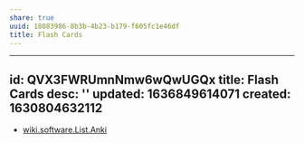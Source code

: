 ```yaml
---
share: true
uuid: 18083986-8b3b-4b23-b179-f605fc1e46df
title: Flash Cards
---
```

---
id: QVX3FWRUmnNmw6wQwUGQx
title: Flash Cards
desc: ''
updated: 1636849614071
created: 1630804632112
---

* [wiki.software.List.Anki](/undefined)
